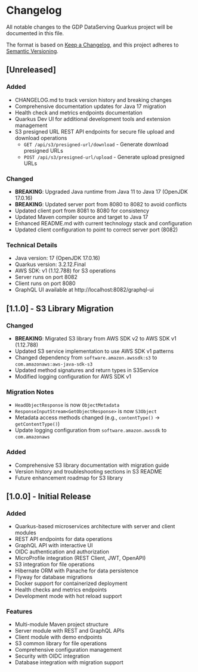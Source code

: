 # Changelog

All notable changes to the GDP DataServing Quarkus project will be documented in this file.

The format is based on [Keep a Changelog](https://keepachangelog.com/en/1.0.0/),
and this project adheres to [Semantic Versioning](https://semver.org/spec/v2.0.0.html).

## [Unreleased]

### Added
- CHANGELOG.md to track version history and breaking changes
- Comprehensive documentation updates for Java 17 migration
- Health check and metrics endpoints documentation
- Quarkus Dev UI for additional development tools and extension management
- S3 presigned URL REST API endpoints for secure file upload and download operations
  - `GET /api/s3/presigned-url/download` - Generate download presigned URLs
  - `POST /api/s3/presigned-url/upload` - Generate upload presigned URLs

### Changed
- **BREAKING**: Upgraded Java runtime from Java 11 to Java 17 (OpenJDK 17.0.16)
- **BREAKING**: Updated server port from 8080 to 8082 to avoid conflicts
- Updated client port from 8081 to 8080 for consistency
- Updated Maven compiler source and target to Java 17
- Enhanced README.md with current technology stack and configuration
- Updated client configuration to point to correct server port (8082)

### Technical Details
- Java version: 17 (OpenJDK 17.0.16)
- Quarkus version: 3.2.12.Final
- AWS SDK: v1 (1.12.788) for S3 operations
- Server runs on port 8082
- Client runs on port 8080
- GraphQL UI available at http://localhost:8082/graphql-ui

## [1.1.0] - S3 Library Migration

### Changed
- **BREAKING**: Migrated S3 library from AWS SDK v2 to AWS SDK v1 (1.12.788)
- Updated S3 service implementation to use AWS SDK v1 patterns
- Changed dependency from `software.amazon.awssdk:s3` to `com.amazonaws:aws-java-sdk-s3`
- Updated method signatures and return types in S3Service
- Modified logging configuration for AWS SDK v1

### Migration Notes
- `HeadObjectResponse` is now `ObjectMetadata`
- `ResponseInputStream<GetObjectResponse>` is now `S3Object`
- Metadata access methods changed (e.g., `contentType()` → `getContentType()`)
- Update logging configuration from `software.amazon.awssdk` to `com.amazonaws`

### Added
- Comprehensive S3 library documentation with migration guide
- Version history and troubleshooting sections in S3 README
- Future enhancement roadmap for S3 library

## [1.0.0] - Initial Release

### Added
- Quarkus-based microservices architecture with server and client modules
- REST API endpoints for data operations
- GraphQL API with interactive UI
- OIDC authentication and authorization
- MicroProfile integration (REST Client, JWT, OpenAPI)
- S3 integration for file operations
- Hibernate ORM with Panache for data persistence
- Flyway for database migrations
- Docker support for containerized deployment
- Health checks and metrics endpoints
- Development mode with hot reload support

### Features
- Multi-module Maven project structure
- Server module with REST and GraphQL APIs
- Client module with demo endpoints
- S3 common library for file operations
- Comprehensive configuration management
- Security with OIDC integration
- Database integration with migration support